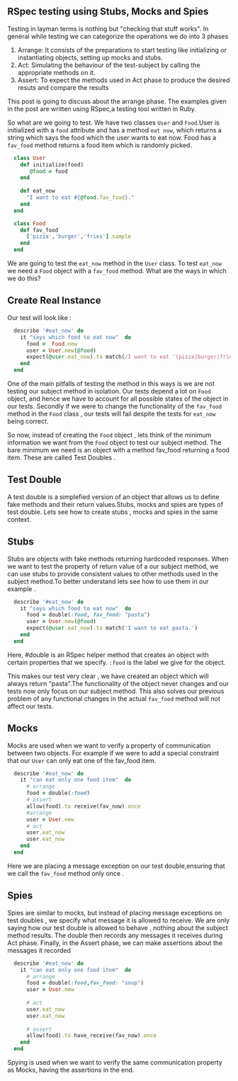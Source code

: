 ## RSpec testing using Stubs, Mocks and Spies

Testing in layman terms is nothing but "checking that stuff works". In general while testing we can categorize the operations we do into 3 phases

1. Arrange: It consists of the preparations to start testing like initializing or instantiating objects, setting up mocks and stubs.
2. Act: Simulating the behaviour of the test-subject by calling the appropriate methods on it.
3. Assert: To expect the methods used in Act phase to produce the desired resuts and compare the results

This post is going to discuss about the arrange phase. The examples given in the post are written using RSpec,a testing tool written in Ruby. 

So what are we going to test. 
We have two classes `User` and `Food`.User is initialized with a `food` attribute and has a method `eat now`, which returns a string which says the food which the user wants to eat now. Food has a `fav_food` method returns a food item which is randomly picked.

``` ruby
  class User
    def initialize(food)
       @food = food
    end
    
    def eat_now
      "I want to eat #{@food.fav_food}."
    end    
  end
```
``` ruby
  class Food 
    def fav_food
      ['pizza','burger','fries'].sample
    end    
  end
```
We are going to test the `eat_now` method in the `User` class. To test `eat_now` we need a `Food` object with a `fav_food` method. What are the ways in which we do this? 

## Create Real Instance
Our test will look like :

``` ruby
  describe '#eat_now' do
    it "says which food to eat now"  do
      food =  Food.new
      user = User.new(@food)
      expect(@user.eat_now).to match(/I want to eat '(pizza|burger|fries).'/)
    end
  end
```
One of the main pitfalls of testing the method in this ways is we are not testing our subject method in isolation. Our tests depend a lot on `Food` object, and hence we have to account for all possible states of the object in our tests. Secondly if we were to change the functionality of the `fav_food` method in the `Food` class , our tests will fail despite the tests for `eat_now` being correct.

So now, instead of creating the `Food` object , lets think of the minimum information we want from the `Food` object to test our subject method. The bare minimum we need is an object with a method fav_food returning a food item. These are called Test Doubles .

## Test Double
A test double is a simplefied version of an object that allows us to define fake methods and their return values.Stubs, mocks and spies are types of test double.  Lets see how to create stubs , mocks and spies in the same context.

## Stubs 
Stubs are objects with fake methods returning hardcoded responses. When we want to test the property of return value of a our subject method, we can use stubs to provide consistent values to other methods used in the subject method.To better understand lets see how to use them in our example .
``` ruby
  describe '#eat_now' do
    it "says which food to eat now"  do
      food = double(:food, fav_food: "pasta")
      user = User.new(@food)
      expect(@user.eat_now).to match('I want to eat pasta.')
    end
  end
```
Here, #double is an RSpec helper method that creates an object with certain properties that we specify. `:food` is the label we give for the object.  

This makes our test very clear , we have created an object which will always return "pasta".The functionality of the object never changes and our tests now only focus on our subject method. This also solves our previous problem of any functional changes in the actual `fav_food` method will not affect our tests. 

## Mocks 
Mocks are used when we want to verify a property of communication between two objects. For example if we were to add a special constraint that our `User` can only eat one of the fav_food item. 
``` ruby
  describe '#eat_now' do
    it "can eat only one food item"  do
      # arrange
      food = double(:food) 
      # assert
      allow(food).to receive(fav_now).once
      #arrange 
      user = User.new
      # act
      user.eat_now
      user.eat_now
    end
  end
```
Here we are placing a message exception on our test double,ensuring that we call the `fav_food` method only once .

## Spies 
Spies are similar to mocks, but instead of placing message exceptions on test doubles , we specify what message it is allowed to receive. We are only saying how our test double is allowed to behave , nothing about the subject method results.
The double then records any messages it receives during Act phase. Finally, in the Assert phase, we can make assertions about the messages it recorded

``` ruby
  describe '#eat_now' do
    it "can eat only one food item"  do
      # arrange
      food = double(:food,fav_food: "soup") 
      user = User.new
      
      # act
      user.eat_now
      user.eat_now
      
      # assert
      allow(food).to have_receive(fav_now).once
    end
  end
```
Spying is used when we want to verify the same communication property as Mocks, having the assertions in the end.
